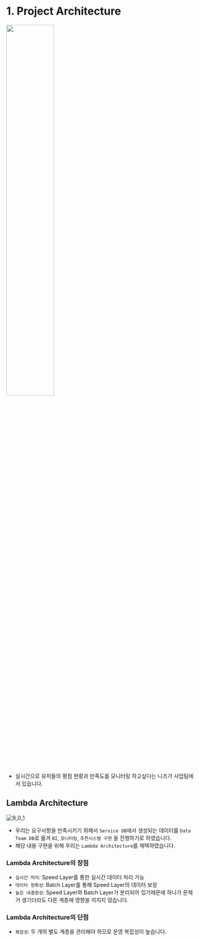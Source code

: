 # 1. Project Architecture

<img src="./images/9_1_1.png" align="center" style="width:50%">

- 실시간으로 유저들의 평점 현황과 만족도를 모니터링 하고싶다는 니즈가 사업팀에서 있습니다.

## Lambda Architecture

![9_0_1](./images/9_0_1.png)

- 우리는 요구사항을 만족시키기 위해서 `Service DB`에서 생성되는 데이터를 `Data Team DB`로 옮겨 `BI`, `모니터링`, `추천시스템 구현` 을 진행하기로 하였습니다.
- 해당 내용 구현을 위해 우리는 `Lambda Architecture`를 채택하였습니다.

### Lambda Architecture의 장점

- `실시간 처리`: Speed Layer를 통한 실시간 데이터 처리 가능
- `데이터 정확성`: Batch Layer를 통해 Speed Layer의 데이터 보정
- `높은 내결함성`: Speed Layer와 Batch Layer가 분리되어 있기때문에 하나가 문제가 생기더라도 다른 계층에 영향을 끼치지 않습니다.

### Lambda Architecture의 단점

- `복잡성`: 두 개의 별도 계층을 관리해야 하므로 운영 복잡성이 높습니다.